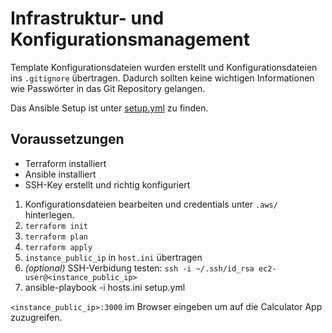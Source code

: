 # Infrastruktur- und Konfigurationsmanagement

Template Konfigurationsdateien wurden erstellt und Konfigurationsdateien ins `.gitignore` übertragen. Dadurch sollten keine wichtigen Informationen wie Passwörter in das Git Repository gelangen.

Das Ansible Setup ist unter [setup.yml](../setup.yml) zu finden.

## Voraussetzungen

* Terraform installiert
* Ansible installiert
* SSH-Key erstellt und richtig konfiguriert

1. Konfigurationsdateien bearbeiten und credentials unter `.aws/` hinterlegen.
2. `terraform init`
3. `terraform plan`
4. `terraform apply`
5. `instance_public_ip` in `host.ini` übertragen
6. *(optional)* SSH-Verbidung testen: `ssh -i ~/.ssh/id_rsa ec2-user@<instance_public_ip>`
7. ansible-playbook -i hosts.ini setup.yml

`<instance_public_ip>:3000` im Browser eingeben um auf die Calculator App zuzugreifen.
